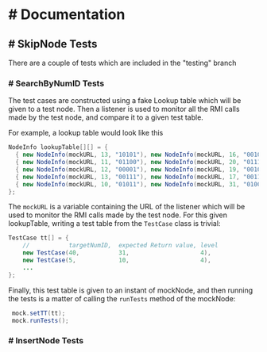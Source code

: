 # # Documentation
## # SkipNode Tests
There are a couple of tests which are included in the "testing" branch

### # SearchByNumID Tests

The test cases are constructed using a fake Lookup table which will be given to
a test node. Then a listener is used to monitor all the RMI calls made by
the test node, and compare it to a given test table.

For example, a lookup table would look like this

```java
NodeInfo lookupTable[][] = {
  { new NodeInfo(mockURL, 13, "10101"), new NodeInfo(mockURL, 16, "00101") },
  { new NodeInfo(mockURL, 11, "01100"), new NodeInfo(mockURL, 20, "01110") },
  { new NodeInfo(mockURL, 12, "00001"), new NodeInfo(mockURL, 19, "00101") },
  { new NodeInfo(mockURL, 13, "00111"), new NodeInfo(mockURL, 17, "00110") },
  { new NodeInfo(mockURL, 10, "01011"), new NodeInfo(mockURL, 31, "01001") },
};
```

The `mockURL` is a variable containing the URL of the listener which will be
used to monitor the RMI calls made by the test node.
For this given lookupTable, writing a test table from the `TestCase` class is trivial:

```java
TestCase tt[] = {
    //           targetNumID,  expected Return value, level
    new TestCase(40,           31,                    4),
    new TestCase(5,            10,                    4),
    ...
};
```


Finally, this test table is given to an instant of mockNode, and then running the
tests is a matter of calling the `runTests` method of the mockNode:

```java
 mock.setTT(tt);
 mock.runTests();
```

### # InsertNode Tests

